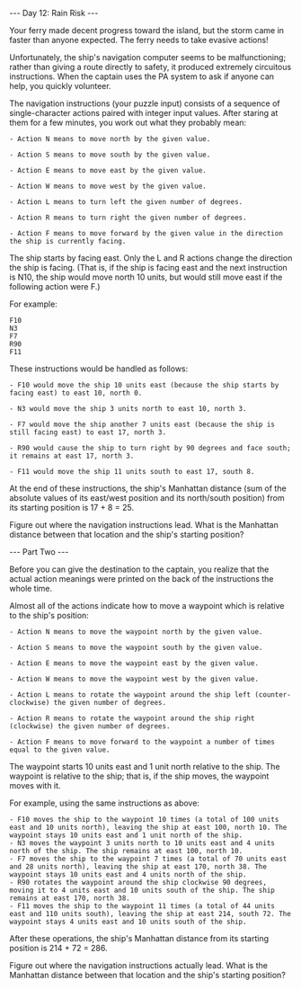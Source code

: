 --- Day 12: Rain Risk ---

Your ferry made decent progress toward the island, but the storm came in faster than anyone expected. The ferry needs to take evasive actions!

Unfortunately, the ship's navigation computer seems to be malfunctioning; rather than giving a route directly to safety, it produced extremely circuitous instructions. When the captain uses the PA system to ask if anyone can help, you quickly volunteer.

The navigation instructions (your puzzle input) consists of a sequence of single-character actions paired with integer input values. After staring at them for a few minutes, you work out what they probably mean:

    - Action N means to move north by the given value.

    - Action S means to move south by the given value.

    - Action E means to move east by the given value.

    - Action W means to move west by the given value.

    - Action L means to turn left the given number of degrees.

    - Action R means to turn right the given number of degrees.

    - Action F means to move forward by the given value in the direction the ship is currently facing.

The ship starts by facing east. Only the L and R actions change the direction the ship is facing. (That is, if the ship is facing east and the next instruction is N10, the ship would move north 10 units, but would still move east if the following action were F.)

For example:

    F10
    N3
    F7
    R90
    F11

These instructions would be handled as follows:

    - F10 would move the ship 10 units east (because the ship starts by facing east) to east 10, north 0.

    - N3 would move the ship 3 units north to east 10, north 3.

    - F7 would move the ship another 7 units east (because the ship is still facing east) to east 17, north 3.

    - R90 would cause the ship to turn right by 90 degrees and face south; it remains at east 17, north 3.

    - F11 would move the ship 11 units south to east 17, south 8.

At the end of these instructions, the ship's Manhattan distance (sum of the absolute values of its east/west position and its north/south position) from its starting position is 17 + 8 = 25.

Figure out where the navigation instructions lead. What is the Manhattan distance between that location and the ship's starting position?

--- Part Two ---

Before you can give the destination to the captain, you realize that the actual action meanings were printed on the back of the instructions the whole time.

Almost all of the actions indicate how to move a waypoint which is relative to the ship's position:

    - Action N means to move the waypoint north by the given value.

    - Action S means to move the waypoint south by the given value.

    - Action E means to move the waypoint east by the given value.

    - Action W means to move the waypoint west by the given value.

    - Action L means to rotate the waypoint around the ship left (counter-clockwise) the given number of degrees.

    - Action R means to rotate the waypoint around the ship right (clockwise) the given number of degrees.

    - Action F means to move forward to the waypoint a number of times equal to the given value.

The waypoint starts 10 units east and 1 unit north relative to the ship. The waypoint is relative to the ship; that is, if the ship moves, the waypoint moves with it.

For example, using the same instructions as above:

    - F10 moves the ship to the waypoint 10 times (a total of 100 units east and 10 units north), leaving the ship at east 100, north 10. The waypoint stays 10 units east and 1 unit north of the ship.
    - N3 moves the waypoint 3 units north to 10 units east and 4 units north of the ship. The ship remains at east 100, north 10.
    - F7 moves the ship to the waypoint 7 times (a total of 70 units east and 28 units north), leaving the ship at east 170, north 38. The waypoint stays 10 units east and 4 units north of the ship.
    - R90 rotates the waypoint around the ship clockwise 90 degrees, moving it to 4 units east and 10 units south of the ship. The ship remains at east 170, north 38.
    - F11 moves the ship to the waypoint 11 times (a total of 44 units east and 110 units south), leaving the ship at east 214, south 72. The waypoint stays 4 units east and 10 units south of the ship.

After these operations, the ship's Manhattan distance from its starting position is 214 + 72 = 286.

Figure out where the navigation instructions actually lead. What is the Manhattan distance between that location and the ship's starting position?

